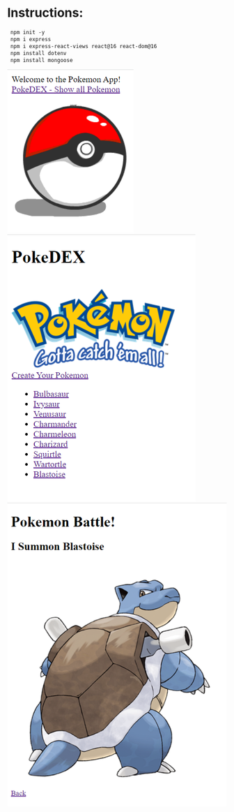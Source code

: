 # Instructions: 
``` 
 npm init -y
 npm i express
 npm i express-react-views react@16 react-dom@16
 npm install dotenv
 npm install mongoose 
 ```
![Screenshot](images/homepage.png)
![Screenshot](images/showallpokemon.png)
![Screenshot](images/showpokemon.png)